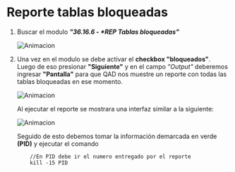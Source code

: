 # Reporte tablas bloqueadas

1. Buscar el modulo ___"36.16.6 - *REP Tablas bloqueadas"___

    ![Animacion](https://media.giphy.com/media/v1.Y2lkPTc5MGI3NjExY21pMnJxZjgyMGt5bjM3dXYxMm92cm80NmFhcTYxMDhjdjhtbTA5NSZlcD12MV9pbnRlcm5hbF9naWZfYnlfaWQmY3Q9Zw/LdP37FByURdELPU584/giphy.gif "Rep tablas bloqueadas")

2. Una vez en el modulo se debe activar el __checkbox "bloqueados"__.
   Luego de eso presionar __"Siguiente"__ y en el campo _"Output"_ deberemos ingresar __"Pantalla"__ para que QAD nos muestre un reporte con todas las tablas bloqueadas en ese momento.

    ![Animacion](https://media.giphy.com/media/v1.Y2lkPTc5MGI3NjExZjd0NXNnaDJnajUyc3RnMmQ2NGdkamlydTE4M2t0Zmwxc2twZTl6NiZlcD12MV9pbnRlcm5hbF9naWZfYnlfaWQmY3Q9Zw/rNJwebZw4MhYAchSqO/giphy.gif "interfazReporte")

    Al ejecutar el reporte se mostrara una interfaz similar a la siguiente:

    ![Animacion](https://media.giphy.com/media/v1.Y2lkPTc5MGI3NjExOHJnMDE3cjNlcmY5Y2V5aG94ZTEzYnVla3R4cWs3eHoxaGwzbm94YSZlcD12MV9pbnRlcm5hbF9naWZfYnlfaWQmY3Q9Zw/cbx2gwi4WHmQGHQc4M/giphy.gif "reporte")

    Seguido de esto debemos tomar la información demarcada en verde __(PID)__ y ejecutar el comando

    ~~~
        //En PID debe ir el numero entregado por el reporte
        kill -15 PID 
    ~~~ 
    
    
